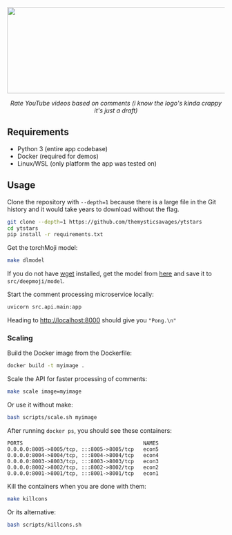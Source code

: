 <div align="center">
<img src="https://github.com/themysticsavages/ytstars/blob/main/media/ytstars_logo.png" height=200 width=900>

<i>Rate YouTube videos based on comments (i know the logo's kinda crappy it's just a draft)</i>
</div>

## Requirements

- Python 3 (entire app codebase)
- Docker (required for demos)
- Linux/WSL (only platform the app was tested on)

## Usage

Clone the repository with `--depth=1` because there is a large file in the Git history and it would take years to download without the flag.

```bash
git clone --depth=1 https://github.com/themysticsavages/ytstars
cd ytstars
pip install -r requirements.txt
```

Get the torchMoji model:

```bash
make dlmodel
```

If you do not have [wget](https://www.gnu.org/software/wget/) installed, get the model from [here](https://dropbox.com/s/q8lax9ary32c7t9/pytorch_model.bin?dl=0) and save it to `src/deepmoji/model`.

Start the comment processing microservice locally:

```bash
uvicorn src.api.main:app
```

Heading to [http://localhost:8000](http://localhost:8000) should give you `"Pong.\n"`

### Scaling

Build the Docker image from the Dockerfile:

```bash
docker build -t myimage .
```

Scale the API for faster processing of comments:

```bash
make scale image=myimage
```

Or use it without make:

```bash
bash scripts/scale.sh myimage
```

After running `docker ps`, you should see these containers:

```text
PORTS                                       NAMES
0.0.0.0:8005->8005/tcp, :::8005->8005/tcp   econ5
0.0.0.0:8004->8004/tcp, :::8004->8004/tcp   econ4
0.0.0.0:8003->8003/tcp, :::8003->8003/tcp   econ3
0.0.0.0:8002->8002/tcp, :::8002->8002/tcp   econ2
0.0.0.0:8001->8001/tcp, :::8001->8001/tcp   econ1
```

Kill the containers when you are done with them:

```bash
make killcons
```

Or its alternative:

```bash
bash scripts/killcons.sh
```
